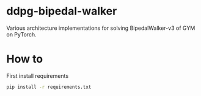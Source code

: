 # ddpg-bipedal-walker
Various architecture implementations for solving BipedalWalker-v3 of GYM on PyTorch.

# How to
First install requirements

```bash
pip install -r requirements.txt
```